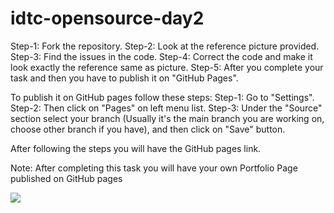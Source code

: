 # idtc-opensource-day2

Step-1: Fork the repository.
Step-2: Look at the reference picture provided.
Step-3: Find the issues in the code.
Step-4: Correct the code and make it look exactly the reference same as picture.
Step-5: After you complete your task and then you have to publish it on "GitHub Pages".

To publish it on GitHub pages follow these steps:
Step-1: Go to "Settings".
Step-2: Then click on "Pages" on left menu list.
Step-3: Under the "Source" section select your branch (Usually it's the main branch you are working on, choose other branch if you have), and then click on "Save" button.

After following the steps you will have the GitHub pages link.

Note: After completing this task you will have your own Portfolio Page published on GitHub pages

![](https://storage.googleapis.com/incind/idtc-day2-task-minspNieBZ.png)
